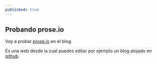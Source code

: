 ```yaml
---
published: true
---
```

## Probando prose.io

Voy a probar [prose.io](http://prose.io) en el blog.

Es una web desde la cual puedes editar por ejemplo un blog alojado en [github](https://github.com/).
